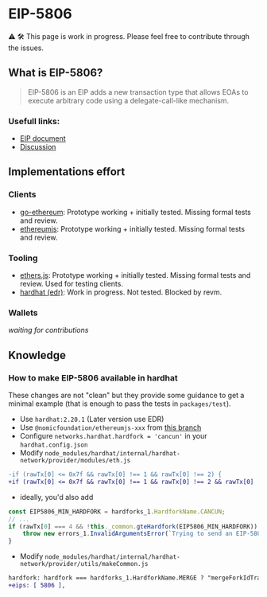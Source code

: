 # EIP-5806

:warning: :hammer_and_wrench: This page is work in progress. Please feel free to contribute through the issues.

## What is EIP-5806?

> EIP-5806 is an EIP adds a new transaction type that allows EOAs to execute arbitrary code using a delegate-call-like mechanism.

### Usefull links:

- [EIP document](https://eips.ethereum.org/EIPS/eip-5806)
- [Discussion](https://ethereum-magicians.org/t/eip-5806-delegate-transaction/11409)

## Implementations effort

### Clients

- [go-ethereum](https://github.com/ethereum/go-ethereum/pull/28997): Prototype working + initially tested. Missing formal tests and review.
- [ethereumjs](https://github.com/ethereumjs/ethereumjs-monorepo/pull/3312): Prototype working + initially tested. Missing formal tests and review.

### Tooling

- [ethers.js](https://github.com/ethers-io/ethers.js/pull/4638): Prototype working + initially tested. Missing formal tests and review. Used for testing clients.
- [hardhat (edr)](https://github.com/Amxx/hardhat/tree/features/eip-5806): Work in progress. Not tested. Blocked by revm.

### Wallets

*waiting for contributions*


## Knowledge

### How to make EIP-5806 available in hardhat

These changes are not "clean" but they provide some guidance to get a minimal example (that is enough to pass the tests in `packages/test`).

- Use `hardhat:2.20.1` (Later version use EDR)
- Use `@nomicfoundation/ethereumjs-xxx` from [this branch](https://github.com/Amxx/ethereumjs-monorepo/tree/features/eip-5806-nomiclabs)
- Configure `networks.hardhat.hardfork = 'cancun'` in your `hardhat.config.json`
- Modify `node_modules/hardhat/internal/hardhat-network/provider/modules/eth.js`
```diff
-if (rawTx[0] <= 0x7f && rawTx[0] !== 1 && rawTx[0] !== 2) {
+if (rawTx[0] <= 0x7f && rawTx[0] !== 1 && rawTx[0] !== 2 && rawTx[0] !== 4) {
```
  - ideally, you'd also add
```javascript
const EIP5806_MIN_HARDFORK = hardforks_1.HardforkName.CANCUN;
// ...
if (rawTx[0] === 4 && !this._common.gteHardfork(EIP5806_MIN_HARDFORK)) {
    throw new errors_1.InvalidArgumentsError(`Trying to send an EIP-5806 transaction but they are not supported by the current hard fork. You can use them by running Hardhat Network with 'hardfork' ${EIP5806_MIN_HARDFORK} or later.`);
}
```
- Modify `node_modules/hardhat/internal/hardhat-network/provider/utils/makeCommon.js`
```diff
hardfork: hardfork === hardforks_1.HardforkName.MERGE ? "mergeForkIdTransition" : hardfork,
+eips: [ 5806 ],
```
